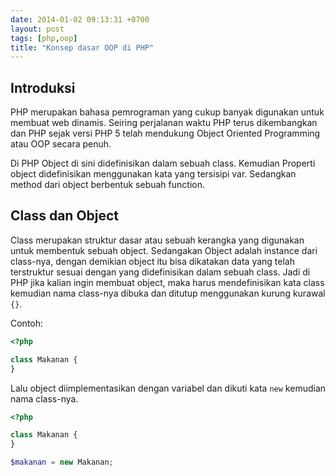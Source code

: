 ```yaml
---
date: 2014-01-02 09:13:31 +0700
layout: post
tags: [php,oop]
title: "Konsep dasar OOP di PHP"
---
```


## Introduksi

PHP merupakan bahasa pemrograman yang cukup banyak digunakan untuk membuat web dinamis. Seiring perjalanan waktu PHP terus dikembangkan dan PHP sejak versi PHP 5 telah mendukung Object Oriented Programming atau OOP secara penuh.

Di PHP Object di sini didefinisikan dalam sebuah class. Kemudian Properti object didefinisikan menggunakan kata yang tersisipi var. Sedangkan method dari object berbentuk sebuah function.

## Class dan Object

Class merupakan struktur dasar atau sebuah kerangka yang digunakan untuk membentuk sebuah object. Sedangakan Object adalah instance dari class-nya, dengan demikian object itu bisa dikatakan data yang telah terstruktur sesuai dengan yang didefinisikan dalam sebuah class. Jadi di PHP jika kalian ingin membuat object, maka harus mendefinisikan kata class kemudian nama class-nya dibuka dan ditutup menggunakan kurung kurawal `{}`.

Contoh:

```php
<?php

class Makanan {
}
```
Lalu object diimplementasikan dengan variabel dan dikuti kata `new` kemudian nama class-nya.

```php
<?php

class Makanan {
}

$makanan = new Makanan;
```
